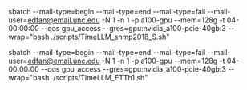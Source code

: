 sbatch  --mail-type=begin --mail-type=end --mail-type=fail --mail-user=edfan@email.unc.edu -N 1 -n 1 -p a100-gpu --mem=128g -t 04-00:00:00 --qos gpu_access --gres=gpu:nvidia_a100-pcie-40gb:3 --wrap="bash ./scripts/TimeLLM_snmp2018_S.sh"

sbatch  --mail-type=begin --mail-type=end --mail-type=fail --mail-user=edfan@email.unc.edu -N 1 -n 1 -p a100-gpu --mem=128g -t 04-00:00:00 --qos gpu_access --gres=gpu:nvidia_a100-pcie-40gb:3 --wrap="bash ./scripts/TimeLLM_ETTh1.sh"